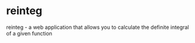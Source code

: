 # reinteg
 reinteg - a web application that allows you to calculate the definite integral of a given function
